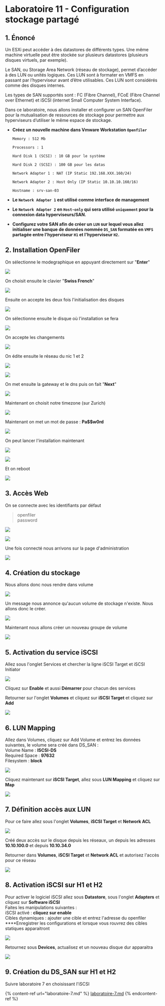# Laboratoire 11 - Configuration stockage partagé

## 1. Énoncé

Un ESXi peut accéder à des datastores de différents types. Une même machine virtuelle peut être stockée sur plusieurs datastores (plusieurs disques virtuels, par exemple).

Le SAN, ou Storage Area Network (réseau de stockage), permet d’accéder à des LUN ou unités logiques. Ces LUN sont à formater en VMFS en passant par l’hyperviseur avant d’être utilisables. Ces LUN sont considérés comme des disques internes.

Les types de SAN supportés sont : FC (Fibre Channel), FCoE (Fibre Channel over Ethernet) et iSCSI (internet Small Computer System Interface).

Dans ce laboratoire, nous allons installer et configurer un SAN OpenFiler pour la mutualisation de ressources de stockage pour permettre aux hyperviseurs d’utiliser le même espace de stockage.

*   **Créez un nouvelle machine dans Vmware Workstation `Openfiler`**

    `Memory : 512 Mb`

    `Processors : 1`

    `Hard Disk 1 (SCSI) : 10 GB pour le système`

    `Hard Disk 2 (SCSI) : 100 GB pour les datas`

    `Network Adapter 1 : NAT (IP Static 192.168.XXX.160/24)`

    `Network Adapter 2 : Host Only (IP Static 10.10.10.160/16)`

    `Hostname : srv-san-03`
* **Le `Network Adapter 1` est utilisé comme interface de management**
* **Le `Network Adapter 2` en `Host-only` qui sera utilisé `uniquement` pour la connexion data hyperviseurs/SAN.**
* **Configurez votre SAN afin de créer un `LUN` sur lequel vous allez initialiser une banque de données nommée `DS_SAN` formatée en `VMFS` partagée entre l'hyperviseur `H1` et l'hyperviseur `H2`.**

## 2. Installation OpenFiler

On sélectionne le modegraphique en appuyant directement sur "**Enter**"

![](../.gitbook/assets/opera\_iEXsRdJjXl.png)

On choisit ensuite le clavier "**Swiss French**"

![](<../.gitbook/assets/image (24).png>)

Ensuite on accepte les deux fois l'initialisation des disques

![](<../.gitbook/assets/image (14).png>)

On sélectionne ensuite le disque où l'installation se fera

![](<../.gitbook/assets/image (22).png>)

On accepte les changements

![](<../.gitbook/assets/image (4).png>)

On édite ensuite le réseau du nic 1 et 2

![](<../.gitbook/assets/image (8).png>)

![](<../.gitbook/assets/image (37).png>)

On met ensuite la gateway et le dns puis on fait "**Next**"

![](<../.gitbook/assets/image (32).png>)

Maintenant on choisit notre timezone (sur Zurich)

![](<../.gitbook/assets/image (40).png>)

Maintenant on met un mot de passe : **Pa\$$w0rd**

![](../.gitbook/assets/opera\_uhJdiwFWk7.png)

On peut lancer l'installation maintenant

![](<../.gitbook/assets/image (71).png>)

![](<../.gitbook/assets/image (25).png>)

Et on reboot

![](<../.gitbook/assets/image (1).png>)

## 3. Accès Web

On se connecte avec les identifiants par défaut

> openfiler\
> password

![](<../.gitbook/assets/image (19).png>)

![](<../.gitbook/assets/image (38).png>)

Une fois connecté nous arrivons sur la page d'administration

![](<../.gitbook/assets/image (61).png>)

## 4. Création du stockage

Nous allons donc nous rendre dans volume

![](../.gitbook/assets/qjzIRVuS9k.gif)

Un message nous annonce qu'aucun volume de stockage n'existe. Nous allons donc le créer.

![](../.gitbook/assets/voTfthhbGM.gif)

Maintenant nous allons créer un nouveau groupe de volume

![](../.gitbook/assets/3Zo7tmxHq0.gif)

## 5. Activation du service iSCSI

Allez sous l'onglet Services et chercher la ligne iSCSI Target et iSCSI Initiator

![](../.gitbook/assets/oI4HMErVbq.gif)

Cliquez sur **Enable** et aussi **Démarrer** pour chacun des services

Retourner sur l'onglet **Volumes** et cliquez sur **iSCSI Target** et cliquez sur **Add**

![](../.gitbook/assets/0V7Rf1l4ZV.gif)

## 6. LUN Mapping

Allez dans Volumes, cliquez sur Add Volume et entrez les données suivantes, le volume sera créé dans DS\_SAN :\
Volume Name : **ISCSI-DS**\
Required Space : **97632**\
Filesystem : **block**

![](../.gitbook/assets/kGEFqfbSM9.gif)

Cliquez maintenant sur **iSCSI Target**, allez sous **LUN Mapping** et cliquez sur **Map**

![](../.gitbook/assets/lSrWvEJWaZ.gif)

## 7. Définition accès aux LUN

Pour ce faire allez sous l'onglet **Volumes**, **iSCSI Target** et **Network ACL**

![](../.gitbook/assets/opera\_9ZMu5Uyvl6.png)

Créé deux accès sur le disque depuis les réseaux, un depuis les adresses **10.10.100.0** et depuis **10.10.34.0**

Retourner dans **Volumes**, **iSCSI Target** et **Network ACL** et autorisez l'accès pour ce réseau

![](<../.gitbook/assets/image (57).png>)

## 8. Activation iSCSI sur H1 et H2

Pour activer le logiciel iSCSI allez sous **Datastore**, sous l'onglet **Adapters** et cliquez sur **Software iSCSI**\
Faites les manipulations suivantes :\
iSCSI activé : **cliquez sur enable**\
Cibles dynamiques : ajouter une cible et entrez l'adresse du openfiler\
\*\*\*\*Enregistrer les configurations et lorsque vous rouvrez des cibles statiques apparaitront

![](<../.gitbook/assets/image (5).png>)

Retournez sous **Devices**, actualisez et un nouveau disque dur apparaitra

![](<../.gitbook/assets/image (21).png>)

## 9. Création du DS\_SAN sur H1 et H2

Suivre laboratoire 7 en choisissant l'iSCSI

{% content-ref url="laboratoire-7.md" %}
[laboratoire-7.md](laboratoire-7.md)
{% endcontent-ref %}

